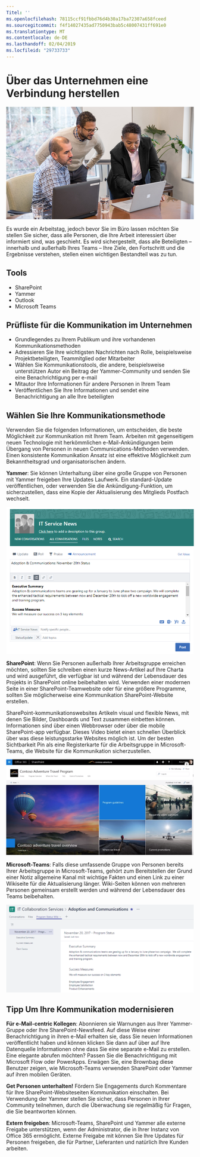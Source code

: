 ```yaml
---
Titel: ''
ms.openlocfilehash: 78115ccf91fbbd76d4b30a17ba72307a658fceed
ms.sourcegitcommit: f4f14027435ad7750943bab5c48007431ff691e0
ms.translationtype: MT
ms.contentlocale: de-DE
ms.lasthandoff: 02/04/2019
ms.locfileid: "29733733"
---
```

# <a name="connecting-across-the-company"></a>Über das Unternehmen eine Verbindung herstellen

![Visual verbinden](media/ditl_crosscompany.png)

Es wurde ein Arbeitstag, jedoch bevor Sie im Büro lassen möchten Sie stellen Sie sicher, dass alle Personen, die Ihre Arbeit interessiert über informiert sind, was geschieht. Es wird sichergestellt, dass alle Beteiligten – innerhalb und außerhalb Ihres Teams – Ihre Ziele, den Fortschritt und die Ergebnisse verstehen, stellen einen wichtigen Bestandteil was zu tun.  

## <a name="tools"></a>Tools
- SharePoint
- Yammer
- Outlook
- Microsoft Teams 

## <a name="checklist-for-communicating-across-the-company"></a>Prüfliste für die Kommunikation im Unternehmen
- Grundlegendes zu Ihrem Publikum und ihre vorhandenen Kommunikationsmethoden
- Adressieren Sie Ihre wichtigsten Nachrichten nach Rolle, beispielsweise Projektbeteiligten, Teammitglied oder Mitarbeiter
- Wählen Sie Kommunikationstools, die andere, beispielsweise unterstützen Autor ein Beitrag der Yammer-Community und senden Sie eine Benachrichtigung per e-mail 
- Mitautor Ihre Informationen für andere Personen in Ihrem Team
- Veröffentlichen Sie Ihre Informationen und sendet eine Benachrichtigung an alle Ihre beteiligten 
 
## <a name="select-your-communication-method"></a>Wählen Sie Ihre Kommunikationsmethode
Verwenden Sie die folgenden Informationen, um entscheiden, die beste Möglichkeit zur Kommunikation mit Ihrem Team. Arbeiten mit gegenseitigem neuen Technologie mit herkömmlichen e-Mail-Ankündigungen beim Übergang von Personen in neuen Communications-Methoden verwenden. Einen konsistente Kommunikation Ansatz ist eine effektive Möglichkeit zum Bekanntheitsgrad und organisatorischen ändern. 

**Yammer**: Sie können Unterhaltung über eine große Gruppe von Personen mit Yammer freigeben Ihre Updates Laufwerk. Ein standard-Update veröffentlichen, oder verwenden Sie die Ankündigung-Funktion, um sicherzustellen, dass eine Kopie der Aktualisierung des Mitglieds Postfach wechselt. 

![Soziale Medien buchen](media/ditl_IT-Service-News.png)

**SharePoint**: Wenn Sie Personen außerhalb Ihrer Arbeitsgruppe erreichen möchten, sollten Sie schreiben einen kurze News-Artikel auf Ihre Charta und wird ausgeführt, die verfügbar ist und während der Lebensdauer des Projekts in SharePoint online beibehalten wird. Verwenden einer modernen Seite in einer SharePoint-Teamwebsite oder für eine größere Programme, sollten Sie möglicherweise eine Kommunikation SharePoint-Website erstellen. 

SharePoint-kommunikationswebsites Artikeln visual und flexible News, mit denen Sie Bilder, Dashboards und Text zusammen einbetten können. Informationen sind über einen Webbrowser oder über die mobile SharePoint-app verfügbar. Dieses Video bietet einen schnellen Überblick über was diese leistungsstarke Websites möglich ist. Um der besten Sichtbarkeit Pin als eine Registerkarte für die Arbeitsgruppe in Microsoft-Teams, die Website für die Kommunikation sicherzustellen.

![Beispiel Kommunikation Website in SharePoint online](media/ditl_Comm-Site.png)

**Microsoft-Teams**: Falls diese umfassende Gruppe von Personen bereits Ihrer Arbeitsgruppe in Microsoft-Teams, gehört zum Bereitstellen der Grund einer Notiz allgemeine Kanal mit wichtige Fakten und einen Link zu einer Wikiseite für die Aktualisierung länger.  Wiki-Seiten können von mehreren Personen gemeinsam erstellt werden und während der Lebensdauer des Teams beibehalten. 

![ein Screenshot des Wiki-Seiten in Microsoft-Teams](media/ditl_Teams-Wiki.png)

## <a name="tip-to-modernize-your-communication"></a>Tipp Um Ihre Kommunikation modernisieren

**Für e-Mail-centric Kollegen**: Abonnieren sie Warnungen aus Ihrer Yammer-Gruppe oder Ihre SharePoint-Newsfeed.  Auf diese Weise einer Benachrichtigung in ihren e-Mail erhalten sie, dass Sie neuen Informationen veröffentlicht haben und können klicken Sie dann auf über auf Ihre Datenquelle Informationen ohne dass Sie eine separate e-Mail zu erstellen.  Eine elegante abrufen möchten?  Passen Sie die Benachrichtigung mit Microsoft Flow oder PowerApps. Erwägen Sie, eine Brownbag diese Benutzer zeigen, wie Microsoft-Teams verwenden SharePoint oder Yammer auf ihren mobilen Geräten. 

**Get Personen unterhalten!** Fördern Sie Engagements durch Kommentare für Ihre SharePoint-Websiteseiten Kommunikation einschalten.  Bei Verwendung der Yammer stellen Sie sicher, dass Personen in Ihrer Community teilnehmen, durch die Überwachung sie regelmäßig für Fragen, die Sie beantworten können. 

**Extern freigeben**: Microsoft-Teams, SharePoint und Yammer alle externe Freigabe unterstützen, wenn der Administrator, die in Ihrer Instanz von Office 365 ermöglicht.  Externe Freigabe mit können Sie Ihre Updates für Personen freigeben, die für Partner, Lieferanten und natürlich Ihre Kunden arbeiten.